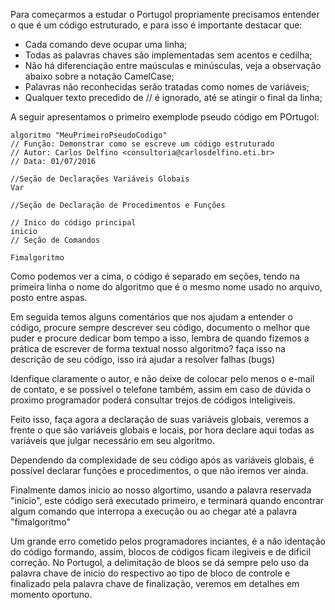 Para começarmos a estudar o Portugol propriamente precisamos entender o que é um código estruturado, e para isso é importante destacar que:

 * Cada comando deve ocupar uma linha;
 * Todas as palavras chaves são implementadas sem acentos e cedilha;
 * Não há diferenciação entre maúsculas e minúsculas, veja a observação abaixo sobre a notação CamelCase;
 * Palavras não reconhecidas serão tratadas como nomes de variáveis;
 * Qualquer texto precedido de // é ignorado, até se atingir o final da linha;

A seguir apresentamos o primeiro exemplode pseudo código em POrtugol:

```
algoritmo "MeuPrimeiroPseudoCodigo"
// Função: Demonstrar como se escreve um código estruturado
// Autor: Carlos Delfino <consultoria@carlosdelfino.eti.br>
// Data: 01/07/2016

//Seção de Declarações Variáveis Globais
Var

//Seção de Declaração de Procedimentos e Funções

// Inico do código principal
inicio
// Seção de Comandos

Fimalgoritmo
```

Como podemos ver a cima, o código é separado em seções, tendo na primeira linha o nome do algoritmo que é o mesmo nome usado no arquivo, posto entre aspas.

Em seguida temos alguns comentários que nos ajudam a entender o código, procure sempre descrever seu código, documento o melhor que puder e procure dedicar bom tempo a isso, lembra de quando fizemos a prática de escrever de forma textual nosso algoritmo? faça isso na descrição de seu código, isso irá ajudar a resolver falhas (bugs)

Idenfique claramente o autor, e não deixe de colocar pelo menos o e-mail de contato, e se possível o telefone também, assim em caso de dúvida o proximo programador poderá consultar trejos de códigos inteligiveis.

Feito isso, faça agora a declaração de suas variáveis globais, veremos a frente o que são variáveis globais e locais, por hora declare aqui todas as variáveis que julgar necessário em seu algoritmo.

Dependendo da complexidade de seu código após as variáveis globais, é possível declarar funções e procedimentos, o que não iremos ver ainda.

Finalmente damos inicio ao nosso algortimo, usando a palavra reservada "inicio", este código será executado primeiro, e terminará quando encontrar algum comando que interropa a execução ou ao chegar até a palavra "fimalgoritmo"

Um grande erro cometido pelos programadores inciantes, é a não identação do código formando, assim, blocos de códigos ficam ilegiveis e de dificil correção. No Portugol, a delimitação de bloos se dá sempre pelo uso da palavra chave de inicio do respectivo ao tipo de bloco de controle e finalizado pela palavra chave de finalização, veremos em detalhes em momento oportuno.
